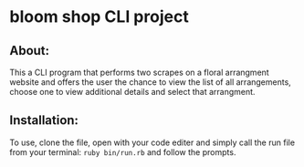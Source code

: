 #  bloom shop CLI project
## About:
This a CLI program that performs two scrapes on a floral arrangment website and offers the user the chance to view the list of all arrangements, choose one to view additional details and select that arrangment.

## Installation:
To use, clone the file, open with your code editer and simply call the run file from your terminal: ```ruby bin/run.rb``` and follow the prompts. 